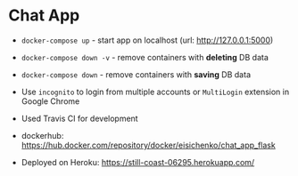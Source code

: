 # Chat App

- `docker-compose up` - start app on localhost (url:  http://127.0.0.1:5000)

- `docker-compose down -v` - remove containers with **deleting** DB data

- `docker-compose down` - remove containers with **saving** DB data

- Use `incognito` to login from multiple accounts or `MultiLogin` extension in Google Chrome

- Used Travis CI for development

- dockerhub: https://hub.docker.com/repository/docker/eisichenko/chat_app_flask

- Deployed on Heroku: https://still-coast-06295.herokuapp.com/
